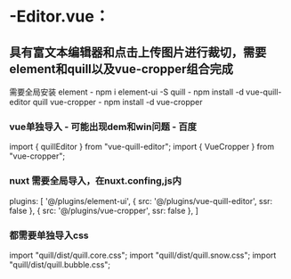 # -Editor.vue：
具有富文本编辑器和点击上传图片进行裁切，需要element和quill以及vue-cropper组合完成
---
需要全局安装
element - npm i element-ui -S
quill - npm install -d vue-quill-editor quill 
vue-cropper - npm install -d vue-cropper

### vue单独导入 - 可能出现dem和win问题 - 百度
import { quillEditor } from "vue-quill-editor";
import { VueCropper } from "vue-cropper";

###  nuxt 需要全局导入，在nuxt.confing,js内
  plugins: [
   '@/plugins/element-ui',
    { src: '@/plugins/vue-quill-editor', ssr: false },
    { src: '@/plugins/vue-cropper', ssr: false },
    ]
###  都需要单独导入css
import "quill/dist/quill.core.css";
import "quill/dist/quill.snow.css";
import "quill/dist/quill.bubble.css";
